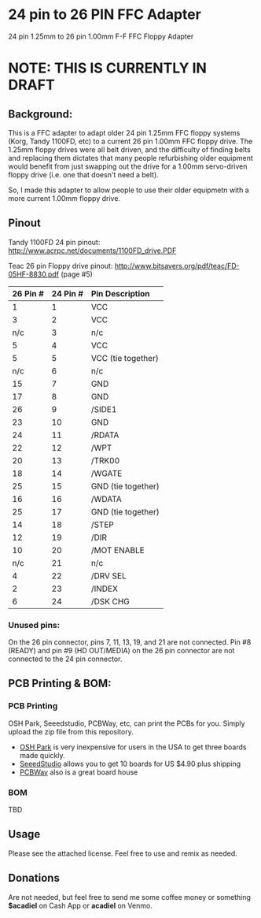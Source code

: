 # 24 pin to 26 PIN FFC Adapter
24 pin 1.25mm to 26 pin 1.00mm F-F FFC Floppy Adapter

# NOTE:  THIS IS CURRENTLY IN DRAFT

## Background:

This is a FFC adapter to adapt older 24 pin 1.25mm FFC floppy systems (Korg, Tandy 1100FD, etc) to a current 26 pin 1.00mm FFC floppy drive.  The 1.25mm floppy drives were all belt driven, and the difficulty of finding belts and replacing them dictates that many people refurbishing older equipment would benefit from just swapping out the drive for a 1.00mm servo-driven floppy drive (i.e. one that doesn't need a belt).

So, I made this adapter to allow people to use their older equipmetn with a more current 1.00mm floppy drive.

## Pinout

Tandy 1100FD 24 pin pinout: http://www.acrpc.net/documents/1100FD_drive.PDF

Teac 26 pin Floppy drive pinout: http://www.bitsavers.org/pdf/teac/FD-05HF-8830.pdf  (page #5)

| 26 Pin #	| 24 Pin #	| Pin Description |
| :- | :- | :- |
| 1	| 1	| VCC	|
| 3	| 2	| VCC	|
| n/c	| 3	| n/c |	
| 5	| 4	| VCC |	
| 5	| 5 | VCC	(tie together) |
| n/c |	6 |	n/c |	
| 15 | 7 | GND |	
| 17 | 8 | GND	|
| 26 | 9 | /SIDE1	|
| 23 | 10	| GND	|
| 24 | 11	| /RDATA |	
| 22 | 12	| /WPT |
| 20 | 13	| /TRK00 |
| 18 | 14	| /WGATE |
| 25 | 15	| GND	(tie together) |
| 16 | 16	| /WDATA |
| 25 | 17	| GND	(tie together) |
| 14 | 18	| /STEP	|
| 12 | 19	| /DIR |
| 10 | 20	| /MOT ENABLE |	
| n/c	| 21 |	n/c	|
| 4	| 22 | /DRV SEL |
| 2	| 23 | /INDEX	 |
| 6	| 24 | /DSK CHG	|

### Unused pins:

On the 26 pin connector, pins 7, 11, 13, 19, and 21 are not connected. Pin #8 (READY) and pin #9 (HD OUT/MEDIA) on the 26 pin connector are not connected to the 24 pin connector.

## PCB Printing & BOM:  

### PCB Printing
OSH Park, Seeedstudio, PCBWay, etc, can print the PCBs for you.  Simply upload the zip file from this repository.  
* [OSH Park](https://oshpark.com/) is very inexpensive for users in the USA to get three boards made quickly.  
* [SeeedStudio](https://www.seeedstudio.com/fusion.html) allows you to get 10 boards for US $4.90 plus shipping
* [PCBWay](http://www.pcbway.com) also is a great board house

### BOM
TBD

## Usage
Please see the attached license.  Feel free to use and remix as needed.

## Donations
Are not needed, but feel free to send me some coffee money or something **$acadiel** on Cash App or **acadiel** on Venmo.

